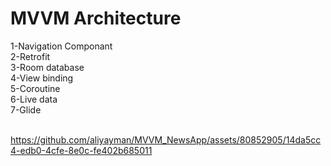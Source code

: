 <h1> MVVM Architecture </h1> 
1-Navigation Componant <br>
2-Retrofit<br>
3-Room database<br>
4-View binding<br>
5-Coroutine<br>
6-Live data<br>
7-Glide<br> <br>

https://github.com/aliyayman/MVVM_NewsApp/assets/80852905/14da5cc4-edb0-4cfe-8e0c-fe402b685011
